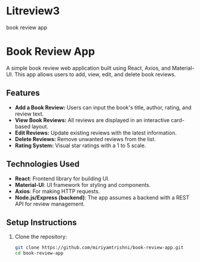 # Litreview3
book review app
# Book Review App

A simple book review web application built using React, Axios, and Material-UI. This app allows users to add, view, edit, and delete book reviews.

## Features

- **Add a Book Review:** Users can input the book's title, author, rating, and review text.
- **View Book Reviews:** All reviews are displayed in an interactive card-based layout.
- **Edit Reviews:** Update existing reviews with the latest information.
- **Delete Reviews:** Remove unwanted reviews from the list.
- **Rating System:** Visual star ratings with a 1 to 5 scale.

## Technologies Used

- **React**: Frontend library for building UI.
- **Material-UI**: UI framework for styling and components.
- **Axios**: For making HTTP requests.
- **Node.js/Express (backend)**: The app assumes a backend with a REST API for review management.

## Setup Instructions

1. Clone the repository:
   ```bash
   git clone https://github.com/miriyamtrishni/book-review-app.git
   cd book-review-app

